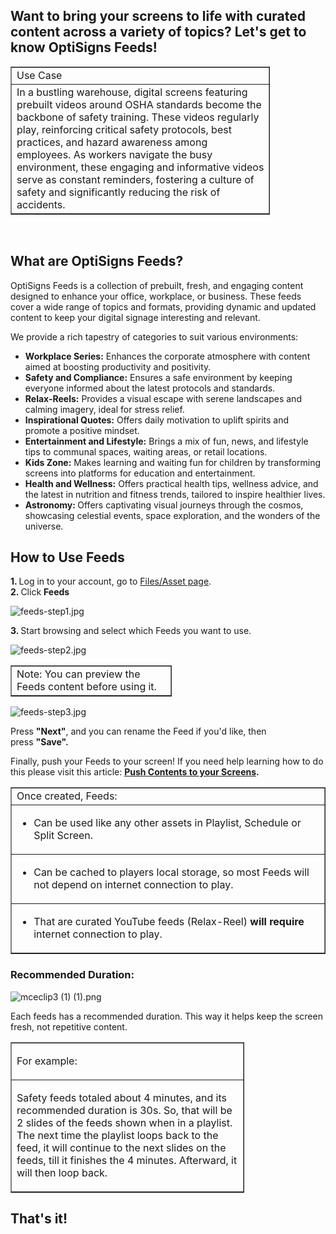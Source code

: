 <h2 id="h_01HXYJ8JQN2ABKBVN7TV5PHWRD">Want to bring your screens to life with curated content across a variety of topics? Let's get to know OptiSigns Feeds!</h2>
<table style="border-collapse: collapse; width: 82.4286%;" border="1">
<tbody>
<tr>
<td style="width: 100%;">Use Case</td>
</tr>
<tr>
<td style="width: 100%;">In a bustling warehouse, digital screens featuring prebuilt videos around OSHA standards become the backbone of safety training. These videos regularly play, reinforcing critical safety protocols, best practices, and hazard awareness among employees. As workers navigate the busy environment, these engaging and informative videos serve as constant reminders, fostering a culture of safety and significantly reducing the risk of accidents.</td>
</tr>
</tbody>
</table>
<p> </p>
<h2 id="h_01HXYGBNP97JQVH2988ETKZWYS">What are OptiSigns Feeds?</h2>
<p>OptiSigns Feeds is a collection of prebuilt, fresh, and engaging content designed to enhance your office, workplace, or business. These feeds cover a wide range of topics and formats, providing dynamic and updated content to keep your digital signage interesting and relevant.</p>
<p>We provide a rich tapestry of categories to suit various environments:</p>
<ul>
<li>
<strong>Workplace Series:</strong> Enhances the corporate atmosphere with content aimed at boosting productivity and positivity.</li>
<li>
<strong>Safety and Compliance:</strong> Ensures a safe environment by keeping everyone informed about the latest protocols and standards.</li>
<li>
<strong>Relax-Reels:</strong> Provides a visual escape with serene landscapes and calming imagery, ideal for stress relief.</li>
<li>
<strong>Inspirational Quotes:</strong> Offers daily motivation to uplift spirits and promote a positive mindset.</li>
<li>
<strong>Entertainment and Lifestyle:</strong> Brings a mix of fun, news, and lifestyle tips to communal spaces, waiting areas, or retail locations.</li>
<li>
<strong>Kids Zone:</strong> Makes learning and waiting fun for children by transforming screens into platforms for education and entertainment.</li>
<li>
<strong>Health and Wellness:</strong> Offers practical health tips, wellness advice, and the latest in nutrition and fitness trends, tailored to inspire healthier lives.</li>
<li>
<strong>Astronomy: </strong>Offers captivating visual journeys through the cosmos, showcasing celestial events, space exploration, and the wonders of the universe.</li>
</ul>
<h2 id="h_01HXYFESK14YAXJVZ0ZPBD79FK">How to Use Feeds</h2>
<p><strong>1. </strong>Log in to your account, go to <a href="https://app.optisigns.com/app/assetManagement" target="_blank" rel="noopener noreferrer">Files/Asset page</a>.<br><strong>2. </strong>Click <strong>Feeds</strong></p>
<p class="wysiwyg-text-align-center"><img src="https://support.optisigns.com/hc/article_attachments/24340116387731" alt="feeds-step1.jpg"></p>
<p><strong>3. </strong>Start browsing and select which Feeds you want to use.</p>
<p class="wysiwyg-text-align-center"><img src="https://support.optisigns.com/hc/article_attachments/24338806508563" alt="feeds-step2.jpg"></p>
<table style="border-collapse: collapse; width: 51.2857%;" border="1">
<tbody>
<tr>
<td style="width: 100%;">Note: You can preview the Feeds content before using it.</td>
</tr>
</tbody>
</table>
<p class="wysiwyg-text-align-center"><img src="https://support.optisigns.com/hc/article_attachments/24340116391827" alt="feeds-step3.jpg"></p>
<p>Press <strong>"Next"</strong>, and you can rename the Feed if you'd like, then press <strong>"Save".</strong></p>
<p>Finally, push your Feeds to your screen! If you need help learning how to do this please visit this article: <strong><a href="https://support.optisigns.com/hc/en-us/articles/18988049363859" target="_blank" rel="noopener noreferrer">Push Contents to your Screens</a>.</strong></p>
<table style="border-collapse: collapse; width: 100%;" border="1">
<tbody>
<tr>
<td style="width: 100%;">Once created, Feeds:</td>
</tr>
<tr>
<td style="width: 100%;">
<ul>
<li>Can be used like any other assets in Playlist, Schedule or Split Screen.</li>
</ul>
</td>
</tr>
<tr>
<td style="width: 100%;">
<ul>
<li>Can be cached to players local storage, so most Feeds will not depend on internet connection to play.</li>
</ul>
</td>
</tr>
<tr>
<td style="width: 100%;">
<ul>
<li>That are curated YouTube feeds (Relax-Reel) <strong>will require</strong> internet connection to play.</li>
</ul>
</td>
</tr>
</tbody>
</table>
<h3 id="h_01HXYGBNP966FKXGW0PGRQ39P1">Recommended Duration:</h3>
<p class="wysiwyg-text-align-left"><img src="https://support.optisigns.com/hc/article_attachments/29784549092883" alt="mceclip3 (1) (1).png"></p>
<p>Each feeds has a recommended duration. This way it helps keep the screen fresh, not repetitive content.</p>
<table style="border-collapse: collapse; width: 74.2857%;" border="1">
<tbody>
<tr>
<td style="width: 100%;">
<p>For example:</p>
</td>
</tr>
<tr>
<td style="width: 100%;">
<p>Safety feeds totaled about 4 minutes, and its recommended duration is 30s. So, that will be 2 slides of the feeds shown when in a playlist. The next time the playlist loops back to the feed, it will continue to the next slides on the feeds, till it finishes the 4 minutes. Afterward, it will then loop back.</p>
</td>
</tr>
</tbody>
</table>
<h2 id="h_01HXYM656M01YKJKND27XABKR0">That's it! </h2>